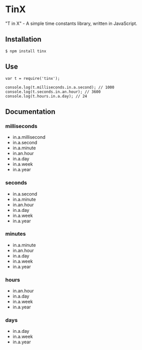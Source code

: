 TinX
=====

"T in X" - A simple time constants library, written in JavaScript.

## Installation

    $ npm install tinx
    
## Use

    var t = require('tinx');
    
    console.log(t.milliseconds.in.a.second); // 1000
    console.log(t.seconds.in.an.hour); // 3600
    console.log(t.hours.in.a.day); // 24
    
## Documentation

### milliseconds

* in.a.millisecond
* in.a.second
* in.a.minute
* in.an.hour
* in.a.day
* in.a.week
* in.a.year
    
### seconds

* in.a.second
* in.a.minute
* in.an.hour
* in.a.day
* in.a.week
* in.a.year
    
### minutes

* in.a.minute
* in.an.hour
* in.a.day
* in.a.week
* in.a.year
    
### hours

* in.an.hour
* in.a.day
* in.a.week
* in.a.year
    
### days

* in.a.day
* in.a.week
* in.a.year